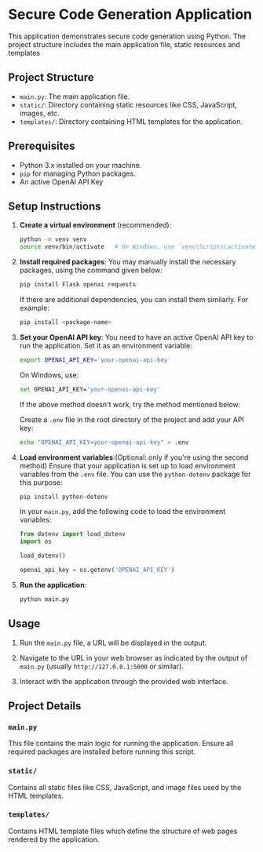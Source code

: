 # Secure Code Generation Application

This application demonstrates secure code generation using Python. The project structure includes the main application file, static resources and templates

## Project Structure

- `main.py`: The main application file.
- `static/`: Directory containing static resources like CSS, JavaScript, images, etc.
- `templates/`: Directory containing HTML templates for the application.

## Prerequisites

- Python 3.x installed on your machine.
- `pip` for managing Python packages.
- An active OpenAI API Key

## Setup Instructions

1. **Create a virtual environment** (recommended):
    ```sh
    python -m venv venv
    source venv/bin/activate   # On Windows, use `venv\Scripts\activate`
    ```

2. **Install required packages**:
    You may manually install the necessary packages, using the command given below:
    ```sh
    pip install Flask openai requests
    ```

    If there are additional dependencies, you can install them similarly. For example:
    ```sh
    pip install <package-name>
    ```

3. **Set your OpenAI API key**:
    You need to have an active OpenAI API key to run the application. Set it as an environment variable:
    ```sh
    export OPENAI_API_KEY='your-openai-api-key'
    ```
    On Windows, use:
    ```sh
    set OPENAI_API_KEY='your-openai-api-key'
    ```



   If the above method doesn't work, try the method mentioned below:

   Create a `.env` file in the root directory of the project and add your API key:
    ```sh
    echo "OPENAI_API_KEY=your-openai-api-key" > .env
    ```

5. **Load environment variables**:(Optional: only if you're using the second method)
    Ensure that your application is set up to load environment variables from the `.env` file. You can use the `python-dotenv` package for this purpose:
    ```sh
    pip install python-dotenv
    ```

    In your `main.py`, add the following code to load the environment variables:
    ```python
    from dotenv import load_dotenv
    import os

    load_dotenv()

    openai_api_key = os.getenv('OPENAI_API_KEY')
    ```

6. **Run the application**:
    ```sh
    python main.py
    ```

## Usage

1. Run the `main.py` file, a URL will be displayed in the output.

2. Navigate to the URL in your web browser as indicated by the output of `main.py` (usually `http://127.0.0.1:5000` or similar).

3. Interact with the application through the provided web interface.

## Project Details

### `main.py`

This file contains the main logic for running the application. Ensure all required packages are installed before running this script.

### `static/`

Contains all static files like CSS, JavaScript, and image files used by the HTML templates.

### `templates/`

Contains HTML template files which define the structure of web pages rendered by the application.
